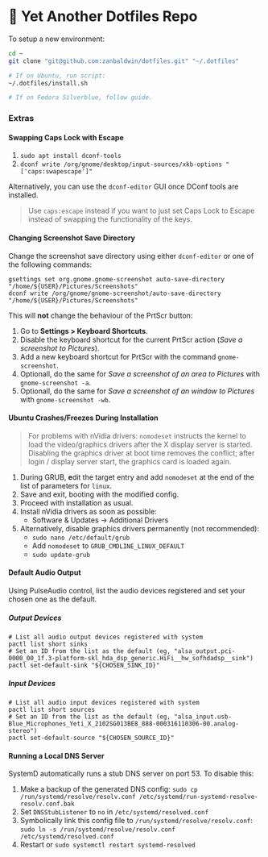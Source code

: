 # :book: Yet Another Dotfiles Repo

To setup a new environment:

```bash
cd ~
git clone "git@github.com:zanbaldwin/dotfiles.git" "~/.dotfiles"

# If on Ubuntu, run script:
~/.dotfiles/install.sh

# If on Fedora Silverblue, follow guide.
```

### Extras

#### Swapping Caps Lock with Escape

1. `sudo apt install dconf-tools`
2. `dconf write /org/gnome/desktop/input-sources/xkb-options "['caps:swapescape']"`

Alternatively, you can use the `dconf-editor` GUI once DConf tools are installed.

> Use `caps:escape` instead if you want to just set Caps Lock to Escape instead
> of swapping the functionality of the keys.

#### Changing Screenshot Save Directory

Change the screenshot save directory using either `dconf-editor` or one of the following commands:

```
gsettings set org.gnome.gnome-screenshot auto-save-directory "/home/${USER}/Pictures/Screenshots"
dconf write /org/gnome/gnome-screenshot/auto-save-directory "/home/${USER}/Pictures/Screenshots"
```

This will **not** change the behaviour of the PrtScr button:

1. Go to **Settings > Keyboard Shortcuts**.
2. Disable the keyboard shortcut for the current PrtScr action (_Save a screenshot to Pictures_).
3. Add a new keyboard shortcut for PrtScr with the command `gnome-screenshot`.
4. Optionall, do the same for _Save a screenshot of an area to Pictures_ with `gnome-screenshot -a`.
5. Optionall, do the same for _Save a screenshot of an window to Pictures_ with `gnome-screenshot -wb`.

<!-- See: https://blog.aamnah.com/ubuntu/change-default-screenshot-save-location -->

#### Ubuntu Crashes/Freezes During Installation

> For problems with nVidia drivers: `nomodeset` instructs the kernel to load the
> video/graphics drivers after the X display server is started. Disabling the graphics
> driver at boot time removes the conflict; after login / display server start, the
> graphics card is loaded again.

1. During GRUB, **e**dit the target entry and add `nomodeset` at the end of the list of parameters for `linux`.
2. Save and exit, booting with the modified config.
3. Proceed with installation as usual.
4. Install nVidia drivers as soon as possible:
   - Software & Updates &rarr; Additional Drivers
5. Alternatively, disable graphics drivers permanently (not recommended):
   - `sudo nano /etc/default/grub`
   - Add `nomodeset` to `GRUB_CMDLINE_LINUX_DEFAULT`
   - `sudo update-grub`

#### Default Audio Output

Using PulseAudio control, list the audio devices registered and set your chosen one as the default.

##### Output Devices

```shell
# List all audio output devices registered with system
pactl list short sinks
# Set an ID from the list as the default (eg, "alsa_output.pci-0000_00_1f.3-platform-skl_hda_dsp_generic.HiFi__hw_sofhdadsp__sink")
pactl set-default-sink "${CHOSEN_SINK_ID}"
```

##### Input Devices

```shell
# List all audio input devices registered with system
pactl list short sources
# Set an ID from the list as the default (eg, "alsa_input.usb-Blue_Microphones_Yeti_X_2102SG013BE8_888-000316110306-00.analog-stereo")
pactl set-default-source "${CHOSEN_SOURCE_ID}"

```

#### Running a Local DNS Server

SystemD automatically runs a stub DNS server on port 53. To disable this:
1. Make a backup of the generated DNS config:
   `sudo cp /run/systemd/resolve/resolv.conf /etc/systemd/run-systemd-resolve-resolv.conf.bak`
2. Set `DNSStubListener` to `no` in `/etc/systemd/resolved.conf`
3. Symbolically link this config file to `/run/systemd/resolve/resolv.conf`:
   `sudo ln -s /run/systemd/resolve/resolv.conf /etc/systemd/resolved.conf`
4. Restart or `sudo systemctl restart systemd-resolved`

